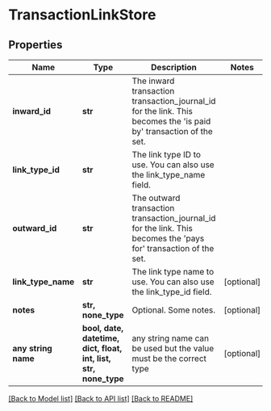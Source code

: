 # TransactionLinkStore


## Properties
Name | Type | Description | Notes
------------ | ------------- | ------------- | -------------
**inward_id** | **str** | The inward transaction transaction_journal_id for the link. This becomes the &#39;is paid by&#39; transaction of the set. | 
**link_type_id** | **str** | The link type ID to use. You can also use the link_type_name field. | 
**outward_id** | **str** | The outward transaction transaction_journal_id for the link. This becomes the &#39;pays for&#39; transaction of the set. | 
**link_type_name** | **str** | The link type name to use. You can also use the link_type_id field. | [optional] 
**notes** | **str, none_type** | Optional. Some notes. | [optional] 
**any string name** | **bool, date, datetime, dict, float, int, list, str, none_type** | any string name can be used but the value must be the correct type | [optional]

[[Back to Model list]](../README.md#documentation-for-models) [[Back to API list]](../README.md#documentation-for-api-endpoints) [[Back to README]](../README.md)


